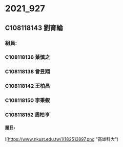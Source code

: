 # 2021_927

## C108118143 劉育綸

### 組員:
###     C108118136 葉慎之
###     C108118138 曾昱翔
###     C108118142 王柏昌
###     C108118150 李秉叡
###     C108118152 周柏亨

#### 題目:

![https://www.nkust.edu.tw/](182513897.png "高雄科大")

